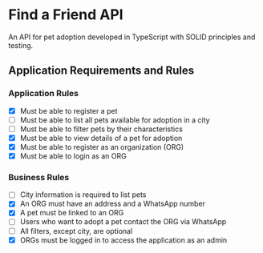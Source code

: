 # Find a Friend API

An API for pet adoption developed in TypeScript with SOLID principles and testing.

## Application Requirements and Rules

### Application Rules

- [x] Must be able to register a pet
- [ ] Must be able to list all pets available for adoption in a city
- [ ] Must be able to filter pets by their characteristics
- [x] Must be able to view details of a pet for adoption
- [x] Must be able to register as an organization (ORG)
- [x] Must be able to login as an ORG

### Business Rules

- [ ] City information is required to list pets
- [x] An ORG must have an address and a WhatsApp number
- [x] A pet must be linked to an ORG
- [ ] Users who want to adopt a pet contact the ORG via WhatsApp
- [ ] All filters, except city, are optional
- [x] ORGs must be logged in to access the application as an admin
